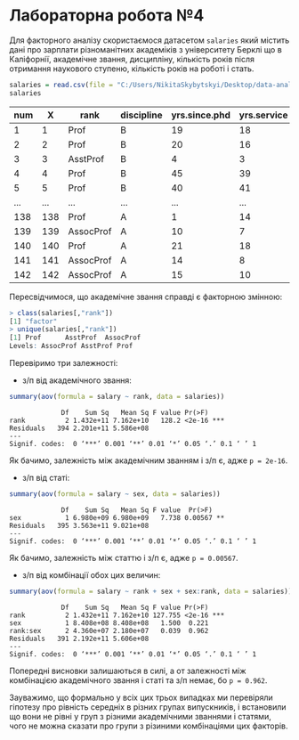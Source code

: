 # Лабораторна робота №4

Для факторного аналізу скористаємося датасетом `salaries` який містить дані про зарплати різноманітних академіків з університету Берклі що в Каліфорнії, академічне звання, дисципліну, кількість років після отримання наукового ступеню, кількість років на роботі і стать.

```R
salaries = read.csv(file = "C:/Users/NikitaSkybytskyi/Desktop/data-analysis/labs/lab-4/Salaries.csv", header = TRUE, sep=";", stringsAsFactors = TRUE)
salaries
```
num |   X |      rank | discipline | yrs.since.phd | yrs.service |  sex | salary
----|-----|-----------|------------|---------------|-------------|------|-------
1   |   1 |      Prof |          B |            19 |          18 | Male | 139750
2   |   2 |      Prof |          B |            20 |          16 | Male | 173200
3   |   3 |  AsstProf |          B |             4 |           3 | Male |  79750
4   |   4 |      Prof |          B |            45 |          39 | Male | 115000
5   |   5 |      Prof |          B |            40 |          41 | Male | 141500
... | ... |       ... |        ... |           ... |         ... |  ... |    ...
138 | 138 |      Prof |          A |             1 |          14 | Male | 105668
139 | 139 | AssocProf |          A |            10 |           7 | Male |  73877
140 | 140 |      Prof |          A |            21 |          18 | Male | 152664
141 | 141 | AssocProf |          A |            14 |           8 | Male | 100102
142 | 142 | AssocProf |          A |            15 |          10 | Male |  81500

Пересвідчимося, що академічне звання справді є факторною змінною:
```R
> class(salaries[,"rank"])
[1] "factor"
> unique(salaries[,"rank"])
[1] Prof      AsstProf  AssocProf
Levels: AssocProf AsstProf Prof
```

Перевіримо три залежності:
* з/п від академічного звання:
```R
summary(aov(formula = salary ~ rank, data = salaries))
```
```
             Df    Sum Sq   Mean Sq F value Pr(>F)    
rank          2 1.432e+11 7.162e+10   128.2 <2e-16 ***
Residuals   394 2.201e+11 5.586e+08                   
---
Signif. codes:  0 ‘***’ 0.001 ‘**’ 0.01 ‘*’ 0.05 ‘.’ 0.1 ‘ ’ 1
```
Як бачимо, залежність між академічним званням і з/п є, адже `p = 2e-16`.

* з/п від статі:
```R
summary(aov(formula = salary ~ sex, data = salaries))
```
```
             Df    Sum Sq   Mean Sq F value  Pr(>F)   
sex           1 6.980e+09 6.980e+09   7.738 0.00567 **
Residuals   395 3.563e+11 9.021e+08                   
---
Signif. codes:  0 ‘***’ 0.001 ‘**’ 0.01 ‘*’ 0.05 ‘.’ 0.1 ‘ ’ 1
```
Як бачимо, залежність між статтю і з/п є, адже `p = 0.00567`.

* з/п від комбінації обох цих величин:
```R
summary(aov(formula = salary ~ rank + sex + sex:rank, data = salaries))
```
```
             Df    Sum Sq   Mean Sq F value Pr(>F)    
rank          2 1.432e+11 7.162e+10 127.755 <2e-16 ***
sex           1 8.408e+08 8.408e+08   1.500  0.221    
rank:sex      2 4.360e+07 2.180e+07   0.039  0.962    
Residuals   391 2.192e+11 5.606e+08                   
---
Signif. codes:  0 ‘***’ 0.001 ‘**’ 0.01 ‘*’ 0.05 ‘.’ 0.1 ‘ ’ 1
```
Попередні висновки залишаються в силі, а от залежності між комбінацією академічного звання і статі та з/п немає, бо `p = 0.962`.

Зауважимо, що формально у всіх цих трьох випадках ми перевіряли гіпотезу про рівність середніх в різних групах випускників, і встановили що вони не рівні у груп з різними академічними званнями і статями, чого не можна сказати про групи з різиними комбінаціями цих факторів.
